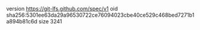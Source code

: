 version https://git-lfs.github.com/spec/v1
oid sha256:5301ee63da29a96530722ce76094023cbe40ce529c468bed7271b1a894b81c6d
size 3241
